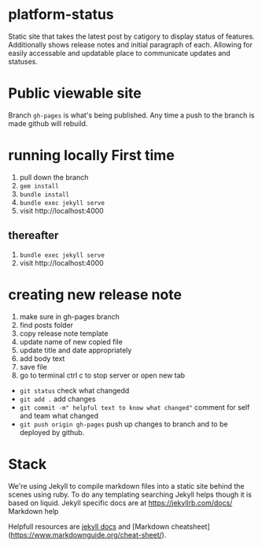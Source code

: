 # platform-status
Static site that takes the latest post by catigory to display status of features. Additionally shows release notes and initial paragraph of each. Allowing for easily accessable and updatable place to communicate updates and statuses.

# Public viewable site
Branch `gh-pages` is what's being published. Any time a push to the branch is made github will rebuild.

# running locally First time
1. pull down the branch
2. `gem install`
3. `bundle install`
3. `bundle exec jekyll serve`
4. visit http://localhost:4000

## thereafter
1. `bundle exec jekyll serve`
2. visit http://localhost:4000

# creating new release note
1. make sure in gh-pages branch
2. find posts folder
3. copy release note template
4. update name of new copied file
5. update title and date appropriately
6. add body text
7. save file 
8. go to terminal ctrl c to stop server or open new tab
- `git status` check what changedd
 - `git add .` add changes
 - `git commit -m" helpful text to know what changed"` comment for self and team what changed 
 - `git push origin gh-pages` push up changes to branch and to be deployed by github.

# Stack
We're using Jekyll to compile markdown files into a static site behind the scenes using ruby. To do any  templating searching Jekyll helps though it is based on liquid. Jekyll specific docs are at https://jekyllrb.com/docs/ Markdown help 

Helpfull resources are [jekyll docs](https://jekyllrb.com/docs/) and [Markdown cheatsheet] (https://www.markdownguide.org/cheat-sheet/).